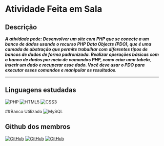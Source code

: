 # Atividade Feita em Sala

## Descrição
__*A atividade pede:
Desenvolver um site com PHP que se conecte a um banco de dados usando o recurso PHP Data Objects (PDO), que é uma camada de abstração que permite trabalhar com diferentes tipos de bancos de dados de forma padronizada.
Realizar operações básicas com o banco de dados por meio de comandos PHP, como criar uma tabela, inserir um dado e recuperar esse dado. Você deve usar o PDO para executar esses comandos e manipular os resultados.*__

***

## Linguagens estudadas
![PHP](https://img.shields.io/badge/PHP-777BB4?style=for-the-badge&logo=php&logoColor=white)
![HTML5](https://img.shields.io/badge/HTML5-E34F26?style=for-the-badge&logo=html5&logoColor=white)
![CSS3](https://img.shields.io/badge/CSS3-1572B6?style=for-the-badge&logo=css3&logoColor=white)

##Banco Utilizado
![MySQL](https://img.shields.io/badge/MySQL-00000F?style=for-the-badge&logo=mysql&logoColor=white)


## Github dos membros

[![GitHub](https://img.shields.io/badge/GitHub-100000?style=for-the-badge&logo=github&logoColor=white)](https://github.com/Sevennx)
[![GitHub](https://img.shields.io/badge/GitHub-100000?style=for-the-badge&logo=github&logoColor=white)](https://github.com/SandroWeber02)
[![GitHub](https://img.shields.io/badge/GitHub-100000?style=for-the-badge&logo=github&logoColor=white)](https://github.com/VictorLorenzii)

